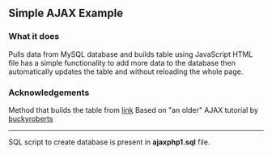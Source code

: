 ## Simple AJAX Example

### What it does
Pulls data from MySQL database and builds table using JavaScript
HTML file has a simple functionality to add more data to the database then automatically updates the table and without reloading the whole page.

### Acknowledgements
Method that builds the table from [link](https://www.encodedna.com/javascript/populate-json-data-to-html-table-using-javascript.htm)
Based on "an older" AJAX tutorial by [buckyroberts](https://github.com/buckyroberts)

***

SQL script to create database is present in **ajaxphp1.sql** file.

